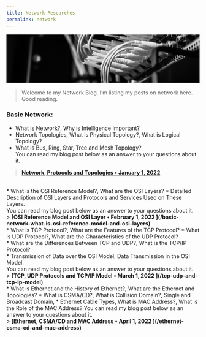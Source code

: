 ```yaml
---
title: Network Researches
permalink: network
---
```


<img src="/images/tactical.png">

> Welcome to my Network Blog. I’m listing my posts on network here. Good reading.


### Basic Network:
* What is Network?, Why is Intelligence Important?
* Network Topologies, What is Physical Topology?, What is Logical Topology?<br>
* What is Bus, Ring, Star, Tree and Mesh Topology? <br>
You can read my blog post below as an answer to your questions about it.<br>
> <b>[Network, Protocols and Topologies • January 1, 2022](/basic-network-what-is-network-protocols-and-topologies)</b>

<br>
* What is the OSI Reference Model?, What are the OSI Layers?
* Detailed Description of OSI Layers and Protocols and Services Used on These Layers.<br>
You can read my blog post below as an answer to your questions about it.<br>
> <b>[OSI Reference Model and OSI Layer • February 1, 2022 ](/basic-network-what-is-osi-reference-model-and-osi-layers)</b>

<br>
* What is TCP Protocol?, What are the Features of the TCP Protocol?
* What is UDP Protocol?, What are the Characteristics of the UDP Protocol?<br>
* What are the Differences Between TCP and UDP?, What is the TCP/IP Protocol?<br>
* Transmission of Data over the OSI Model, Data Transmission in the OSI Model.<br>
You can read my blog post below as an answer to your questions about it.<br>
> <b>[TCP, UDP Protocols and TCP/IP Model • March 1, 2022 ](/tcp-udp-and-tcp-ip-model)</b>

<br>
* What is Ethernet and the History of Ethernet?, What are the Ethernet and Topologies?
* What is CSMA/CD?, What is Collision Domain?, Single and Broadcast Domain,
* Ethernet Cable Types, What is MAC Address?, What is the Role of the MAC Address?
You can read my blog post below as an answer to your questions about it.<br>
> <b>[Ethernet, CSMA/CD and MAC Address • April 1, 2022 ](/ethernet-csma-cd-and-mac-address)</b>
